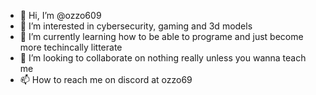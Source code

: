 - 👋 Hi, I’m @ozzo609
- 👀 I’m interested in cybersecurity, gaming and 3d models
- 🌱 I’m currently learning how to be able to programe and just become more techincally litterate
- 💞️ I’m looking to collaborate on nothing really unless you wanna teach me
- 📫 How to reach me on discord at ozzo69

<!---
ozzo609/ozzo609 is a ✨ special ✨ repository because its `README.md` (this file) appears on your GitHub profile.
You can click the Preview link to take a look at your changes.
--->

